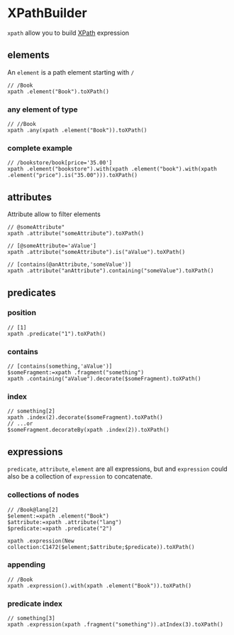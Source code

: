 # XPathBuilder

`xpath` allow you to build [XPath](https://en.wikipedia.org/wiki/XPath) expression

## elements

An `element` is a path element starting with `/`

```4d
// /Book
xpath .element("Book").toXPath()
```

### any element of type

```4d
// //Book
xpath .any(xpath .element("Book")).toXPath()
```

### complete example 

```4d
// /bookstore/book[price='35.00']
xpath .element("bookstore").with(xpath .element("book").with(xpath .element("price").is("35.00"))).toXPath()
```

## attributes

Attribute allow to filter elements

```4d
// @someAttribute"
xpath .attribute("someAttribute").toXPath()

// [@someAttribute='aValue']
xpath .attribute("someAttribute").is("aValue").toXPath()

// [contains(@anAttribute,'someValue')]
xpath .attribute("anAttribute").containing("someValue").toXPath()
```

## predicates

### position

```4d
// [1]
xpath .predicate("1").toXPath()
```

### contains

```4d
// [contains(something,'aValue')]
$someFragment:=xpath .fragment("something")
xpath .containing("aValue").decorate($someFragment).toXPath()
```

### index

```4d
// something[2]
xpath .index(2).decorate($someFragment).toXPath()
// ...or
$someFragment.decorateBy(xpath .index(2)).toXPath()
```

## expressions

`predicate`, `attribute`, `element` are all expressions, but and `expression` could also be a collection of `expression` to concatenate.

### collections of nodes

```4d
// /Book@lang[2]
$element:=xpath .element("Book")
$attribute:=xpath .attribute("lang")
$predicate:=xpath .predicate("2")

xpath .expression(New collection:C1472($element;$attribute;$predicate)).toXPath()
```

### appending

```4d
// /Book
xpath .expression().with(xpath .element("Book")).toXPath()
```

### predicate index

```4d
// something[3]
xpath .expression(xpath .fragment("something")).atIndex(3).toXPath()
```
